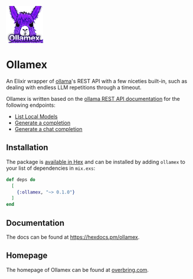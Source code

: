 <img src="./assets/ollamex_logo.png" width="100" height="100">

# Ollamex

An Elixir wrapper of [ollama](https://ollama.ai/)'s REST API with a few niceties built-in, such as dealing with endless LLM repetitions through a timeout.

Ollamex is written based on the [ollama REST API documentation](https://github.com/jmorganca/ollama/blob/main/docs/api.md) for the following endpoints:

* [List Local Models](https://github.com/jmorganca/ollama/blob/main/docs/api.md#list-local-models)
* [Generate a completion](https://github.com/jmorganca/ollama/blob/main/docs/api.md#generate-a-completion)
* [Generate a chat completion](https://github.com/jmorganca/ollama/blob/main/docs/api.md#generate-a-chat-completion)


## Installation

The package is [available in Hex](https://hex.pm/packages/ollamex) and can be installed by adding `ollamex` to your list of dependencies in `mix.exs`:

```elixir
def deps do
  [
    {:ollamex, "~> 0.1.0"}
  ]
end
```

## Documentation 
The docs can be found at <https://hexdocs.pm/ollamex>.

## Homepage
The homepage of Ollamex can be found at [overbring.com](https://overbring.com/software/ollamex).

